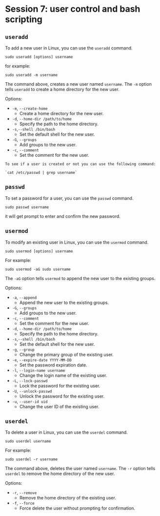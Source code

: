 # Session 7: user control and bash scripting

## `useradd`

To add a new user in Linux, you can use the `useradd` command.

```shell
sudo useradd [options] username
```

for example:

```shell
sudo useradd -m username
```

The command above, creates a new user named `username`.
The `-m` option tells `useradd` to create a home directory for the new user.

Options:
* `-m`, `--create-home`
  *  Create a home directory for the new user.
* `-d`, `--home-dir /path/to/home`
  *  Specify the path to the home directory.
* `-s`,`--shell /bin/bash`
  *  Set the default shell for the new user.
* `-G`, `--groups`
  *  Add groups to the new user.
* `-c`, `--comment`
  *  Set the comment for the new user.

```{note}
To see if a user is created or not you can use the following command:

`cat /etc/passwd | grep username`

```

## `passwd`

To set a password for a user, you can use the `passwd` command.

```shell
sudo passwd username
```

it will get prompt to enter and confirm the new password.


## `usermod`

To modify an existing user in Linux, you can use the `usermod` command.

```shell
sudo usermod [options] username
```

For example:

```shell
sudo usermod -aG sudo username
```

The `-aG` option tells `usermod` to append the new user to the existing groups.

Options:
* `-a`, `--append`
  *  Append the new user to the existing groups.
* `-G`, `--groups`
  *  Add groups to the new user.
* `-c`, `--comment`
  *  Set the comment for the new user.
* `-d`, `--home-dir /path/to/home`
  *  Specify the path to the home directory.
* `-s`,`--shell /bin/bash`
  *  Set the default shell for the new user.
* `-g`, `--group`
  *  Change the primary group of the existing user.
* `-e`, `--expire-date YYYY-MM-DD`
  *  Set the password expiration date.
* `-l`, `--login-name username`
  *  Change the login name of the existing user.
* `-L`, `--lock-passwd`
  *  Lock the password for the existing user.
* `-U`, `--unlock-passwd`
  *  Unlock the password for the existing user.
* `-u`, `--user-id uid` 
  *  Change the user ID of the existing user.

## `userdel`

To delete a user in Linux, you can use the `userdel` command.

```shell
sudo userdel username
```

For example:

```shell
sudo userdel -r username
```

The command above, deletes the user named `username`.
The `-r` option tells `userdel` to remove the home directory of the new user.

Options:
* `-r`, `--remove`
  *  Remove the home directory of the existing user.
* `-f`, `--force`
  * Force delete the user without prompting for confirmation.


